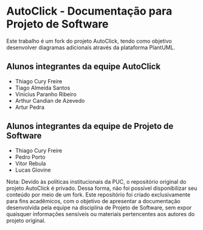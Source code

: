 # AutoClick - Documentação para Projeto de Software

Este trabalho é um fork do projeto AutoClick, tendo como objetivo desenvolver diagramas adicionais através da plataforma PlantUML.

## Alunos integrantes da equipe AutoClick

* Thiago Cury Freire
* Tiago Almeida Santos
* Vinicius Paranho Ribeiro
* Arthur Candian de Azevedo
* Artur Pedra

## Alunos integrantes da equipe de Projeto de Software

* Thiago Cury Freire
* Pedro Porto
* Vitor Rebula
* Lucas Giovine

Nota: Devido às políticas institucionais da PUC, o repositório original do projeto AutoClick é privado. Dessa forma, não foi possível disponibilizar seu conteúdo por meio de um fork. Este repositório foi criado exclusivamente para fins acadêmicos, com o objetivo de apresentar a documentação desenvolvida pela equipe na disciplina de Projeto de Software, sem expor quaisquer informações sensíveis ou materiais pertencentes aos autores do projeto original.
